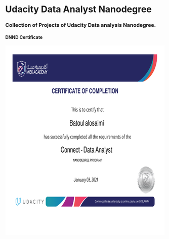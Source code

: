 # Udacity Data Analyst Nanodegree 

### Collection of Projects of Udacity Data analysis Nanodegree.

#### DNND Certificate 
<img src="DNND.png" alt="DNND Certificate " width="600" height="600"> 

